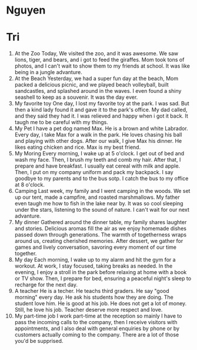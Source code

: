 # Nguyen

# Tri


1. At the Zoo
Today, We visited the zoo, and it was awesome. We saw lions, tiger, and bears, and i got to feed the giraffes. Mom took tons of photos, and I can't wait to show them to my friends at school. It was like being in a jungle advanture.
1. At the Beach
Yesterday, we had a super fun day at the beach, Mom packed a delicious picnic, and we played beach volleyball, built sandcastles, and splashed around in the waves. I even found a shiny seashell to keep as a souvenir. It was the day ever.
1. My favorite toy
One day, I lost my favorite toy at the park. I was sad. But then a kind lady found it and gave it to the park's office. My dad called, and they said they had it. I was relieved and happy when i got it back. It taugh me to be careful with my things.
1. My Pet
I have a pet dog named Max. He is a brown and white Labrador. Every day, i take Max for a walk in the park. He loves chasing his ball and playing with other dogs. After our walk, I give Max his dinner. He likes eating chicken and rice. Max is my best friend.
1. My Moring
Every morning, I wake up at 5 o'clock. I get out of bed and wash my face. Then, I brush my teeth and comb my hair. After that, I prepare and have breakfast. I usually eat cereal with milk and apple. Then, I put on my company uniform and pack my backpack. I say goodbye to my parents and to the bus sotp. I catch the bus to my office at 8 o'clock.
1. Camping
Last week, my family and I went camping in the woods. We set up our tent, made a campfire, and roasted marshmallows. My father even taugh me how to fish in the lake near by. It was so cool sleeping under the stars, listening to the sound of nature. I can't wait for our next advanture.
1. My dinner
Gathered around the dinner table, my family shares laughter and stories. Delicious aromas fill the air as we enjoy homemade dishes passed down through generations. The warmth of togetherness wraps around us, creating cherished memories. After dessert, we gather for games and lively conversation, savoring every moment of our time together.
1. My day
Each morning, I wake up to my alarm and hit the gym for a workout. At work, I stay focused, taking breaks as needed. In the evening, I enjoy a stroll in the park before relaxing at home with a book or TV show. Then, I prepare for bed, ensuring a peaceful night's sleep to recharge for the next day.
1. A teacher
He is a techer. He teachs third graders. He say "good morning" every day. He ask his students how they are doing. The student love him. He is good at his job. He does not get a lot of money. Still, he love his job. Teacher deserve more respect and love.
1.  My part-time job
I work part-time at the reception so mainly I have to pass the incoming calls to the company, then I receive visitors with appointments, and I also deal with general enquiries by phone or by customers actually coming to the company. There are a lot of those you'd be supprised.
